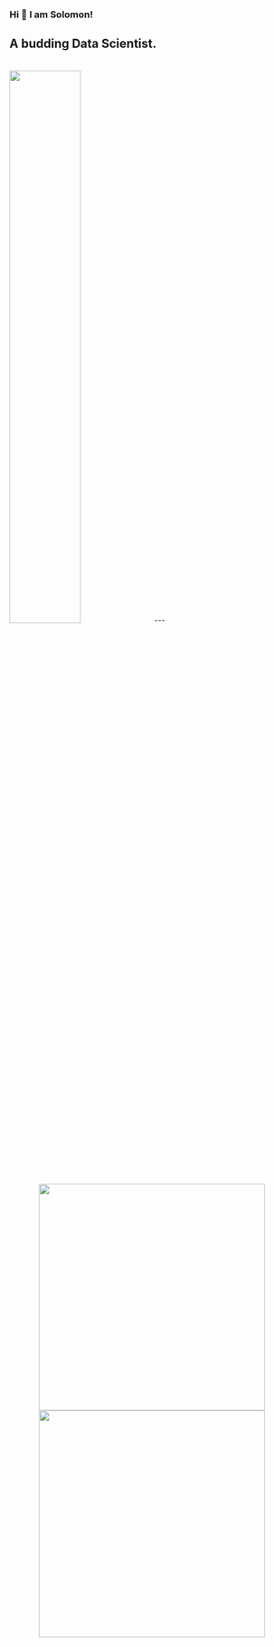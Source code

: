 ### Hi 👋 I am Solomon!

A budding Data Scientist. 
---
<br>
<img height="50%" width="auto" src ="https://github-readme-stats.vercel.app/api/top-langs/?username=owtwo&layout=compact&hide_border=true&theme=darcula&bg_color=00000000&langs_count=6&hide=jupyter%20notebook,tex,css,php">
---
<p align = "center">
  <img src = "https://github-readme-stats.vercel.app/api?username=owtwo&show_icons=true&theme=bear" width = 400>
  <img src = "https://github-readme-streak-stats.herokuapp.com?user=owtwo&theme=dark&hide_border=true" width = 400>
</p>
